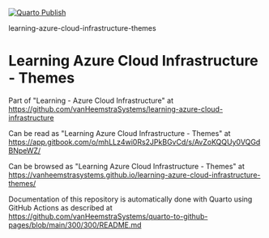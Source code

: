 [![Quarto Publish](https://github.com/vanHeemstraSystems/learning-azure-cloud-infrastructure-themes/actions/workflows/publish.yml/badge.svg)](https://github.com/vanHeemstraSystems/learning-azure-cloud-infrastructure-themes/actions/workflows/publish.yml)

learning-azure-cloud-infrastructure-themes
# Learning Azure Cloud Infrastructure - Themes

Part of "Learning - Azure Cloud Infrastructure" at https://github.com/vanHeemstraSystems/learning-azure-cloud-infrastructure

Can be read as "Learning Azure Cloud Infrastructure - Themes" at https://app.gitbook.com/o/mhLLz4wi0Rs2JPkBGvCd/s/AvZoKQQUy0VQGdBNpeWZ/

Can be browsed as "Learning Azure Cloud Infrastructure - Themes" at https://vanheemstrasystems.github.io/learning-azure-cloud-infrastructure-themes/

Documentation of this repository is automatically done with Quarto using GitHub Actions as described at https://github.com/vanHeemstraSystems/quarto-to-github-pages/blob/main/300/300/README.md
